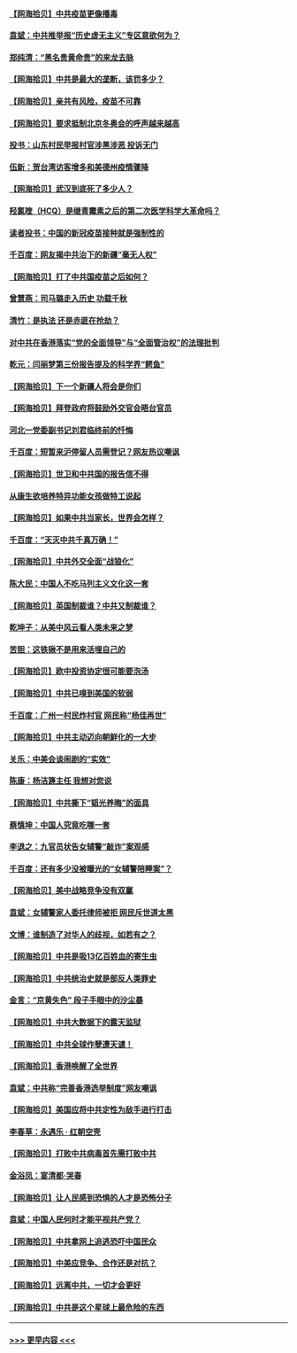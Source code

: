 #### [【网海拾贝】中共疫苗更像播毒](../pages/nsc993/n12876631.md?t=04140252) 
#### [袁斌：中共推举报“历史虚无主义”专区意欲何为？](../pages/nsc993/n12876530.md?t=04140252) 
#### [郑纯清：“黑名贵黄命贵”的来龙去脉](../pages/nsc993/n12875589.md?t=04140252) 
#### [【网海拾贝】中共是最大的垄断，该罚多少？](../pages/nsc993/n12874006.md?t=04140252) 
#### [【网海拾贝】亲共有风险，疫苗不可靠](../pages/nsc993/n12872224.md?t=04140252) 
#### [【网海拾贝】要求抵制北京冬奥会的呼声越来越高](../pages/nsc993/n12868962.md?t=04140252) 
#### [投书：山东村民举报村官涉黑涉恶 投诉无门](../pages/nsc993/n12869726.md?t=04140252) 
#### [伍新：贺台湾访客增多和美德州疫情骤降](../pages/nsc993/n12865651.md?t=04140252) 
#### [【网海拾贝】武汉到底死了多少人？](../pages/nsc993/n12863707.md?t=04140252) 
#### [羟氯喹（HCQ）是继青霉素之后的第二次医学科学大革命吗？](../pages/nsc993/n12638564.md?t=04140252) 
#### [读者投书：中国的新冠疫苗接种就是强制性的](../pages/nsc993/n12859932.md?t=04140252) 
#### [千百度：网友揭中共治下的新疆“毫无人权”](../pages/nsc993/n12858385.md?t=04140252) 
#### [【网海拾贝】打了中共国疫苗之后如何？](../pages/nsc993/n12857866.md?t=04140252) 
#### [曾慧燕：司马璐走入历史 功载千秋](../pages/nsc993/n12856996.md?t=04140252) 
#### [清竹：是执法 还是赤匪在抢劫？](../pages/nsc993/n12856952.md?t=04140252) 
#### [对中共在香港落实“党的全面领导”与“全面管治权”的法理批判](../pages/nsc993/n12856929.md?t=04140252) 
#### [乾元：闫丽梦第三份报告提及的科学界“鳄鱼”](../pages/nsc993/n12855985.md?t=04140252) 
#### [【网海拾贝】下一个新疆人将会是你们](../pages/nsc993/n12855864.md?t=04140252) 
#### [【网海拾贝】拜登政府将鼓励外交官会晤台官员](../pages/nsc993/n12853615.md?t=04140252) 
#### [河北一党委副书记刘君临终前的忏悔](../pages/nsc993/n12849420.md?t=04140252) 
#### [千百度：短暂来沪停留人员需登记？网友热议嘲讽](../pages/nsc993/n12853497.md?t=04140252) 
#### [【网海拾贝】世卫和中共国的报告信不得](../pages/nsc993/n12850902.md?t=04140252) 
#### [从康生欲培养特异功能女孩做特工说起](../pages/nsc993/n12849289.md?t=04140252) 
#### [【网海拾贝】如果中共当家长，世界会怎样？](../pages/nsc993/n12848436.md?t=04140252) 
#### [千百度：“天灭中共千真万确！”](../pages/nsc993/n12845659.md?t=04140252) 
#### [【网海拾贝】中共外交全面“战狼化”](../pages/nsc993/n12845607.md?t=04140252) 
#### [陈大民：中国人不吃马列主义文化这一套](../pages/nsc993/n12842496.md?t=04140252) 
#### [【网海拾贝】英国制裁谁？中共又制裁谁？](../pages/nsc993/n12840909.md?t=04140252) 
#### [乾坤子：从美中风云看人类未来之梦](../pages/nsc993/n12840590.md?t=04140252) 
#### [苦胆：这铁锹不是用来活埋自己的](../pages/nsc993/n12839512.md?t=04140252) 
#### [【网海拾贝】欧中投资协定很可能要泡汤](../pages/nsc993/n12835122.md?t=04140252) 
#### [【网海拾贝】中共已嗅到美国的软弱](../pages/nsc993/n12832411.md?t=04140252) 
#### [千百度：广州一村民炸村官 网民称“杨佳再世”](../pages/nsc993/n12832380.md?t=04140252) 
#### [【网海拾贝】中共主动迈向朝鲜化的一大步](../pages/nsc993/n12829887.md?t=04140252) 
#### [关乐：中美会谈闹剧的“实效”](../pages/nsc993/n12826698.md?t=04140252) 
#### [陈康：杨洁篪主任  我想对您说](../pages/nsc993/n12826609.md?t=04140252) 
#### [【网海拾贝】中共撕下“韬光养晦”的面具](../pages/nsc993/n12826459.md?t=04140252) 
#### [蔡慎坤：中国人究竟吃哪一套](../pages/nsc993/n12826010.md?t=04140252) 
#### [李退之：九官员状告女辅警“敲诈”案观感](../pages/nsc993/n12823984.md?t=04140252) 
#### [千百度：还有多少没被曝光的“女辅警陪睡案”？](../pages/nsc993/n12822136.md?t=04140252) 
#### [【网海拾贝】美中战略竞争没有双赢](../pages/nsc993/n12822105.md?t=04140252) 
#### [袁斌：女辅警家人委托律师被拒 网民斥世道太黑](../pages/nsc993/n12822004.md?t=04140252) 
#### [文博：谁制造了对华人的歧视，如若有之？](../pages/nsc993/n12821635.md?t=04140252) 
#### [【网海拾贝】中共是吸13亿百姓血的寄生虫](../pages/nsc993/n12819191.md?t=04140252) 
#### [【网海拾贝】中共统治史就是部反人类罪史](../pages/nsc993/n12816738.md?t=04140252) 
#### [金言：“京黄失色” 段子手眼中的沙尘暴](../pages/nsc993/n12815700.md?t=04140252) 
#### [【网海拾贝】中共大数据下的露天监狱](../pages/nsc993/n12811075.md?t=04140252) 
#### [【网海拾贝】中共全球作孽遭天谴！](../pages/nsc993/n12810258.md?t=04140252) 
#### [【网海拾贝】香港唤醒了全世界](../pages/nsc993/n12809100.md?t=04140252) 
#### [袁斌：中共称“完善香港选举制度”网友嘲讽](../pages/nsc993/n12808994.md?t=04140252) 
#### [【网海拾贝】美国应将中共定性为敌手进行打击](../pages/nsc993/n12806870.md?t=04140252) 
#### [李春草：永遇乐 · 红朝空壳](../pages/nsc993/n12805365.md?t=04140252) 
#### [【网海拾贝】打败中共病毒首先需打败中共](../pages/nsc993/n12803930.md?t=04140252) 
#### [金浴凤：宴清都‧哭春](../pages/nsc993/n12801601.md?t=04140252) 
#### [【网海拾贝】让人民感到恐惧的人才是恐怖分子](../pages/nsc993/n12799347.md?t=04140252) 
#### [袁斌：中国人民何时才能平视共产党？](../pages/nsc993/n12799306.md?t=04140252) 
#### [【网海拾贝】中共拿网上追逃恐吓中国民众](../pages/nsc993/n12796905.md?t=04140252) 
#### [【网海拾贝】中美应竞争、合作还是对抗？](../pages/nsc993/n12794675.md?t=04140252) 
#### [【网海拾贝】远离中共，一切才会更好](../pages/nsc993/n12793572.md?t=04140252) 
#### [【网海拾贝】中共是这个星球上最危险的东西](../pages/nsc993/n12791400.md?t=04140252) 

----
#### [ >>> 更早内容 <<< ](../indexes/nsc993-earlier.md)
